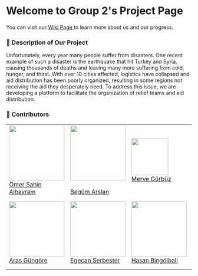 # Welcome to Group 2's Project Page 
You can visit our <a href="https://github.com/bounswe/bounswe2023group2/wiki"> Wiki Page </a> to learn more about us and our progress.


### :paperclip: Description of Our Project
Unfortunately, every year many people suffer from disasters. One recent example of such a disaster is the earthquake that hit Turkey and Syria, causing thousands of deaths and leaving many more suffering from cold, hunger, and thirst. With over 10 cities affected, logistics have collapsed and aid distribution has been poorly organized, resulting in some regions not receiving the aid they desperately need. To address this issue, we are developing a platform to facilitate the organization of relief teams and aid distribution.

### :busts_in_silhouette: Contributors
<table>
  <tr>
    <td>
      <div>
        <a href="https://github.com/bounswe/bounswe2023group2/wiki/%C3%96mer-%C5%9Eahin-Albayram"><img src="https://user-images.githubusercontent.com/94677441/224304915-8f3cc278-95a6-455b-8180-4b6ffd00f58b.png"
        width=150></a>
      </div>
      <a href="https://github.com/bounswe/bounswe2023group2/wiki/%C3%96mer-%C5%9Eahin-Albayram"> Ömer Şahin Albayram </a>
    </td>
     <td>
      <div>
        <a href="https://github.com/bounswe/bounswe2023group2/wiki/Beg%C3%BCm-Arslan"><img src="https://github.com/bgmrsln/learn-repo/blob/main/myPhoto.jpeg" width=150></a>
      </div>
      <a href="https://github.com/bounswe/bounswe2023group2/wiki/Beg%C3%BCm-Arslan"><br> Begüm Arslan </a>
    </td>
     <td>
      <div>
        <a href="https://github.com/bounswe/bounswe2023group2/wiki/merve-Gürbüz"> 
       <img src="https://user-images.githubusercontent.com/64017121/224938119-36eaa2b9-3d75-4ac8-8ac5-c88f566be399.jpeg" width=100></a>
      </div>
      <a href="https://github.com/bounswe/bounswe2023group2/wiki/merve-Gürbüz"> Merve Gürbüz </a>
    </td>    
     <td>
      <div>
        <a href="https://github.com/bounswe/bounswe2023group2/wiki/Cahid-Enes-Kele%C5%9F">
          <img src="https://user-images.githubusercontent.com/25232403/225258278-2b6a3272-381d-4ff9-aee4-5b7d9697b44f.jpg" width=150>
        </a>
      </div>
      <a href="https://github.com/bounswe/bounswe2023group2/wiki/Cahid-Enes-Kele%C5%9F"> Cahid Enes Keleş </a>
    </td>
     <td>
      <div>
        <a href="https://github.com/rburaksaritas"><img src="https://avatars.githubusercontent.com/u/86561984?v=4" width=150></a>
      </div>
      <a href="https://github.com/bounswe/bounswe2023group2/wiki/Ramazan-Burak-Sar%C4%B1ta%C5%9F"> Ramazan Burak Sarıtaş </a>
    </td>
     <td>
      <div>
        <a href="https://github.com/bounswe/bounswe2023group2/wiki/Ersel-%C3%87anak%C3%A7%C4%B1l%C4%B1"><img src="https://avatars.githubusercontent.com/u/12229719?s=200&v=4" width=150></a>
      </div>
      <a href="https://github.com/bounswe/bounswe2023group2/wiki/Ersel-%C3%87anak%C3%A7%C4%B1l%C4%B1"> Ersel Çanakçılı </a>
    </td>    
  </tr>
  <tr>
    <td>
      <div>
        <a href="https://github.com/bounswe/bounswe2023group2/wiki/Aras-Güngöre"><img src="https://user-images.githubusercontent.com/59939304/225309838-aaee9aaf-c721-4f01-8a8f-ba99d91122f8.jpg" width=150></a>
      </div>
      <a href="https://github.com/bounswe/bounswe2023group2/wiki/Aras-Güngöre"> Aras Güngöre </a>
    </td>
    <td>
      <div>
        <a href="https://github.com/bounswe/bounswe2023group2/wiki/Egecan-Serbester"><img src="https://user-images.githubusercontent.com/87999176/225514747-c2264f3e-275a-4a25-9f2c-12150e8b1ad7.jpeg" height=150 width=150></a>
      </div>
      <a href="https://github.com/bounswe/bounswe2023group2/wiki/Egecan-Serbester"> Egecan Serbester </a>
    </td>
     <td>
      <div>
        <a href="https://github.com/bounswe/bounswe2023group2/wiki/Hasan-Bing%C3%B6lbali"><img src="https://avatars.githubusercontent.com/u/12229719?s=200&v=4" width=150></a>
      </div>
      <a href="https://github.com/bounswe/bounswe2023group2/wiki/Hasan-Bing%C3%B6lbali"> Hasan Bingölbali </a>
    </td>
     <td>
      <div>
        <a href="https://github.com/bounswe/bounswe2023group2/wiki/Mehmet-Emin-%C4%B0pekdal"><img src="https://avatars.githubusercontent.com/u/12229719?s=200&v=4" width=150></a>
      </div>
      <a href="https://github.com/bounswe/bounswe2023group2/wiki/Mehmet-Emin-%C4%B0pekdal"> Mehmet Emin İpekdal </a>
    </td>
     <td>
      <div>
        <a href="https://github.com/bounswe/bounswe2023group2/wiki/Halil-%C4%B0brahim-G%C3%BCrb%C3%BCz"><img src="https://avatars.githubusercontent.com/u/12631296?s=400&u=db24c60dd46701b56f81397ca2d3fc3e242d19f7&v=4" width=150></a>
      </div>
      <a href="https://github.com/bounswe/bounswe2023group2/wiki/Halil-%C4%B0brahim-G%C3%BCrb%C3%BCz"> Halil İbrahim Gürbüz </a>
    </td>
     <td>
      <div>
         <a href="https://github.com/bounswe/bounswe2023group2/wiki/Mehmet-Kuzulugil"><img src="https://avatars.githubusercontent.com/u/46297916?v=4" width=150></a>
      </div>
      <a href="https://github.com/bounswe/bounswe2023group2/wiki/Mehmet-Kuzulugil"> Mehmet Kuzulugil </a>
    </td>    
  </tr>
</table>
